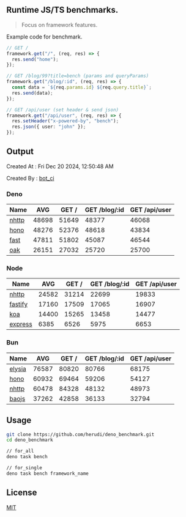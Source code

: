 ## Runtime JS/TS benchmarks.

> Focus on framework features.

Example code for benchmark.
```ts
// GET /
framework.get("/", (req, res) => {
  res.send("home");
});

// GET /blog/99?title=bench (params and queryParams)
framework.get("/blog/:id", (req, res) => {
  const data = `${req.params.id} ${req.query.title}`;
  res.send(data);
});

// GET /api/user (set header & send json)
framework.get("/api/user", (req, res) => {
  res.setHeader("x-powered-by", "bench");
  res.json({ user: "john" });
});
```

## Output
Created At : Fri Dec 20 2024, 12:50:48 AM

Created By : [bot_ci](https://github.com/herudi/deno_benchmarks/commits?author=github-actions%5Bbot%5D)


### Deno
|Name|AVG|GET /|GET /blog/:id|GET /api/user|
|----|----|----|----|----|
|[nhttp](https://github.com/nhttp/nhttp)|48698|51649|48377|46068|
|[hono](https://github.com/honojs/hono)|48276|52376|48618|43834|
|[fast](https://github.com/danteissaias/fast)|47811|51802|45087|46544|
|[oak](https://github.com/oakserver/oak)|26151|27032|25720|25700|
  


### Node
|Name|AVG|GET /|GET /blog/:id|GET /api/user|
|----|----|----|----|----|
|[nhttp](https://github.com/nhttp/nhttp)|24582|31214|22699|19833|
|[fastify](https://github.com/fastify/fastify)|17160|17509|17065|16907|
|[koa](https://github.com/koajs/koa)|14400|15265|13458|14477|
|[express](https://github.com/expressjs/express)|6385|6526|5975|6653|
  


### Bun
|Name|AVG|GET /|GET /blog/:id|GET /api/user|
|----|----|----|----|----|
|[elysia](https://github.com/elysiajs/elysia)|76587|80820|80766|68175|
|[hono](https://github.com/honojs/hono)|60932|69464|59206|54127|
|[nhttp](https://github.com/nhttp/nhttp)|60478|84328|48132|48973|
|[baojs](https://github.com/mattreid1/baojs)|37262|42858|36133|32794|
  



## Usage

```bash
git clone https://github.com/herudi/deno_benchmark.git
cd deno_benchmark

// for_all
deno task bench

// for_single
deno task bench framework_name
```

## License

[MIT](LICENSE)

